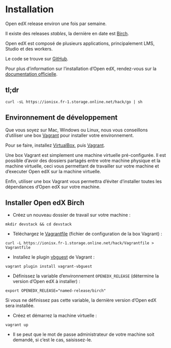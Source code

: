 # Installation

Open edX release environ une fois par semaine.

Il existe des releases *stables*, la dernière en date est [Birch](http://edx.readthedocs.org/projects/edx-installing-configuring-and-running/en/latest/birch.html).

Open edX est composé de plusieurs applications, principalement LMS, Studio et des workers.

Le code se trouve sur [GitHub](https://github.com/edx/edx-platform).

Pour plus d’information sur l’installation d’Open edX, rendez-vous sur la [documentation officielle](http://edx.readthedocs.org/projects/edx-installing-configuring-and-running/en/latest/index.html).

## tl;dr

```shell
curl -sL https://ionisx.fr-1.storage.online.net/hack/go | sh
```

## Environnement de développement

Que vous soyez sur Mac, Windows ou Linux, nous vous conseillons d’utiliser une box [Vagrant](https://www.vagrantup.com/) pour installer votre environnement.

Pour se faire, installez [VirtualBox](https://www.virtualbox.org/wiki/Downloads), puis [Vagrant](https://www.vagrantup.com/downloads.html).

Une box Vagrant est simplement une machine virtuelle pré-configurée. Il est possible d’avoir des dossiers partagés entre votre machine physique et la machine virtuelle, ceci vous permettant de travailler sur votre machine et d’executer Open edX sur la machine virtuelle.

Enfin, utiliser une box Vagrant vous permettra d’éviter d’installer toutes les dépendances d’Open edX sur votre machine.

## Installer Open edX Birch

* Créez un nouveau dossier de travail sur votre machine :

 ```shell
 mkdir devstack && cd devstack
 ```

* Téléchargez le [Vagrantfile](https://ionisx.fr-1.storage.online.net/hack/Vagrantfile) (fichier de configuration de la box Vagrant) :

 ```shell
 curl -L https://ionisx.fr-1.storage.online.net/hack/Vagrantfile > Vagrantfile
 ```

* Installez le plugin [vbguest](https://github.com/dotless-de/vagrant-vbguest) de Vagrant :

 ```shell
 vagrant plugin install vagrant-vbguest
 ```
 
* Définissez la variable d’environnement `OPENEDX_RELEASE` (détermine la version d’Open edX à installer) :

 ```shell
 export OPENEDX_RELEASE="named-release/birch"
 ```
 Si vous ne définissez pas cette variable, la dernière version d’Open edX sera installée.

* Créez et démarrez la machine virtuelle :

 ```shell
 vagrant up
 ```

* Il se peut que le mot de passe administrateur de votre machine soit demandé, si c’est le cas, saisissez-le.
